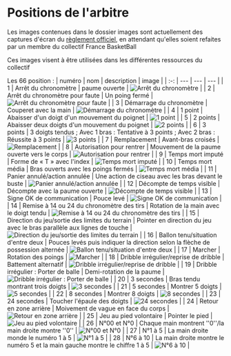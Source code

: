 # Positions de l'arbitre

Les images contenues dans le dossier images sont actuellement des captures d'écran du [règlement officiel](https://www.ffbb.com/sites/default/files/otm_regelement_jeu/9a._signaux_officiels_des_arbitres_2020_-_bvr_.pdf), en attendant qu'elles soient refaites par un membre du collectif France BasketBall

Ces images visent à être utilisées dans les différentes ressources du collectif

Les 66 position :
| numéro | nom | description | image |
| :-: | --- | --- | --- |
| 1 | Arrêt du chronomètre | paume ouverte | ![Arrêt du chronomètre](https://raw.githubusercontent.com/lieutenantX/api/main/data/referee_positions/images/position1.png) |
| 2 | Arrêt du chronomètre pour faute | Un poing fermé | ![Arrêt du chronomètre pour faute](https://raw.githubusercontent.com/lieutenantX/api/main/data/referee_positions/images/position2.png) |
| 3 | Démarrage du chronomètre | Couperet avec la main | ![Démarrage du chronomètre](https://raw.githubusercontent.com/lieutenantX/api/main/data/referee_positions/images/position3.png) |
| 4 | 1 point | Abaisser d'un doigt d'un mouvement du poignet | ![1 point](https://raw.githubusercontent.com/lieutenantX/api/main/data/referee_positions/images/position4.png) |
| 5 | 2 points | Abaisser deux doigts d'un mouvement du poignet | ![2 points](https://raw.githubusercontent.com/lieutenantX/api/main/data/referee_positions/images/position5.png) |
| 6 | 3 points | 3 doigts tendus ; Avec 1 bras : Tentative à 3 points ; Avec 2 bras : Réussite à 3 points | ![3 points](https://raw.githubusercontent.com/lieutenantX/api/main/data/referee_positions/images/position6.png) |
| 7 | Remplacement | Avant-bras croisés | ![Remplacement](https://raw.githubusercontent.com/lieutenantX/api/main/data/referee_positions/images/position7.png) |
| 8 | Autorisation pour rentrer | Mouvement de la paume ouverte vers le corps | ![Autorisation pour rentrer](https://raw.githubusercontent.com/lieutenantX/api/main/data/referee_positions/images/position8.png) |
| 9 | Temps mort imputé | Forme de « T » avec l'index | ![Temps mort imputé](https://raw.githubusercontent.com/lieutenantX/api/main/data/referee_positions/images/position9.png) |
| 10 | Temps mort média | Bras ouverts avec les poings fermés | ![Temps mort média](https://raw.githubusercontent.com/lieutenantX/api/main/data/referee_positions/images/position10.png) |
| 11 | Panier annulé/action annulée | Une action de ciseau avec les bras devant le buste | ![Panier annulé/action annulée](https://raw.githubusercontent.com/lieutenantX/api/main/data/referee_positions/images/position11.png) |
| 12 | Décompte de temps visible | Décompte avec la paume ouverte | ![Décompte de temps visible](https://raw.githubusercontent.com/lieutenantX/api/main/data/referee_positions/images/position12.png) |
| 13 | Signe OK de communication | Pouce levé | ![Signe OK de communication](https://raw.githubusercontent.com/lieutenantX/api/main/data/referee_positions/images/position13.png) |
| 14 | Remise à 14 ou 24 du chronomètre des tirs | Rotation de la main avec le doigt tendu | ![Remise à 14 ou 24 du chronomètre des tirs](https://raw.githubusercontent.com/lieutenantX/api/main/data/referee_positions/images/position14.png) |
| 15 | Direction du jeu/sortie des limites du terrain | Pointer en direction du jeu avec le bras parallèle aux lignes de touche | ![Direction du jeu/sortie des limites du terrain](https://raw.githubusercontent.com/lieutenantX/api/main/data/referee_positions/images/position15.png) |
| 16 | Ballon tenu/situation d'entre deux | Pouces levés puis indiquer la direction selon la flèche de possession alternée | ![Ballon tenu/situation d'entre deux](https://raw.githubusercontent.com/lieutenantX/api/main/data/referee_positions/images/position16.png) |
| 17 | Marcher | Rotation des poings | ![Marcher](https://raw.githubusercontent.com/lieutenantX/api/main/data/referee_positions/images/position17.png) |
| 18 | Dribble irrégulier/reprise de dribble | Battement alternatif | ![Dribble irrégulier/reprise de dribble](https://raw.githubusercontent.com/lieutenantX/api/main/data/referee_positions/images/position18.png) |
| 19 | Dribble irrégulier : Porter de balle | Demi-rotation de la paume | ![Dribble irrégulier : Porter de balle](https://raw.githubusercontent.com/lieutenantX/api/main/data/referee_positions/images/position19.png) |
| 20 | 3 secondes | Bras tendu montrant trois doigts | ![3 secondes](https://raw.githubusercontent.com/lieutenantX/api/main/data/referee_positions/images/position20.png) |
| 21 | 5 secondes | Montrer 5 doigts | ![5 secondes](https://raw.githubusercontent.com/lieutenantX/api/main/data/referee_positions/images/position21.png) |
| 22 | 8 secondes | Montrer 8 doigts | ![8 secondes](https://raw.githubusercontent.com/lieutenantX/api/main/data/referee_positions/images/position22.png) |
| 23 | 24 secondes | Toucher l'épaule des doigts | ![24 secondes](https://raw.githubusercontent.com/lieutenantX/api/main/data/referee_positions/images/position23.png) |
| 24 | Retour en zone arrière | Moivement de vague en face du corps | ![Retour en zone arrière](https://raw.githubusercontent.com/lieutenantX/api/main/data/referee_positions/images/position24.png) |
| 25 | Jeu au pied volontaire | Pointer le pied | ![Jeu au pied volontaire](https://raw.githubusercontent.com/lieutenantX/api/main/data/referee_positions/images/position25.png) |
| 26 | N°00 et N°0 | Chaque main montrent ''0''/la main droite montre ''0'' | ![N°00 et N°0](https://raw.githubusercontent.com/lieutenantX/api/main/data/referee_positions/images/position26.png) |
| 27 | N°1 à 5 | La main droite monde le numéro 1 à 5 | ![N°1 à 5](https://raw.githubusercontent.com/lieutenantX/api/main/data/referee_positions/images/position27.png) |
| 28 | N°6 à 10 | La main droite montre le numéro 5 et la main gauche montre le chiffre 1 à 5 | ![N°6 à 10](https://raw.githubusercontent.com/lieutenantX/api/main/data/referee_positions/images/position28.png) |
